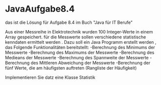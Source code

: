 # JavaAufgabe8.4

das ist die Lösung für Aufgabe 8.4 im Buch "Java für IT Berufe"


Aus einer Messreihe in Elektrotechnik wurden 100 Integer-Werte in einem Array gespeichert. für die Messwerte sollen verschiedene statistische kenndaten ermittelt werden . Dazu soll ein 
Java Programm erstellt werden  , das Folgende Funktionalitäten bereitstellt:
-Berechnung des Minimums der Messwerte
-Berechnung des Maximums der Messwerte
-Berechnung des Medieans der Messwerte
-Berechnung des Spannweite der Messwerte
-Berechnung des Mittleren Abweichung der Messwerte
-Berechnung der fünf Werte, die am häufigsten auftreten (Rangliste der Häufigkeit)

Implementieren Sie datz eine Klasse Statistik 
